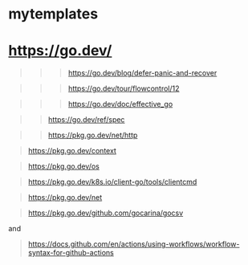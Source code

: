 # mytemplates

# https://go.dev/

>>> https://go.dev/blog/defer-panic-and-recover

>>> https://go.dev/tour/flowcontrol/12

>>> https://go.dev/doc/effective_go

>> https://go.dev/ref/spec

>> https://pkg.go.dev/net/http

> https://pkg.go.dev/context

> https://pkg.go.dev/os

> https://pkg.go.dev/k8s.io/client-go/tools/clientcmd

> https://pkg.go.dev/net

> https://pkg.go.dev/github.com/gocarina/gocsv

and

> https://docs.github.com/en/actions/using-workflows/workflow-syntax-for-github-actions
